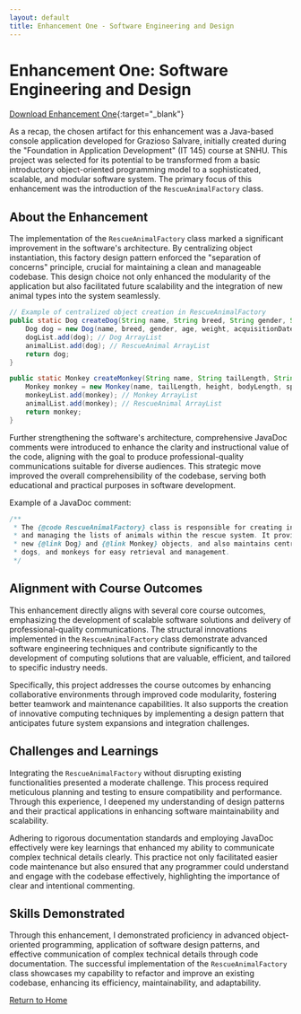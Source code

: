 ```yaml
---
layout: default
title: Enhancement One - Software Engineering and Design
---
```


# Enhancement One: Software Engineering and Design

[Download Enhancement One](https://drive.google.com/file/d/1WwYssKLHy77b7uCjTqBroRx2x9RuhU_V/view?usp=sharing){:target="_blank"}

As a recap, the chosen artifact for this enhancement was a Java-based console application developed for Grazioso Salvare, initially created during the "Foundation in Application Development" (IT 145) course at SNHU. This project was selected for its potential to be transformed from a basic introductory object-oriented programming model to a sophisticated, scalable, and modular software system. The primary focus of this enhancement was the introduction of the `RescueAnimalFactory` class.

## About the Enhancement

The implementation of the `RescueAnimalFactory` class marked a significant improvement in the software's architecture. By centralizing object instantiation, this factory design pattern enforced the "separation of concerns" principle, crucial for maintaining a clean and manageable codebase. This design choice not only enhanced the modularity of the application but also facilitated future scalability and the integration of new animal types into the system seamlessly.

```java
// Example of centralized object creation in RescueAnimalFactory
public static Dog createDog(String name, String breed, String gender, String age, String weight, String acquisitionDate, String acquisitionCountry, String trainingStatus, boolean reserved, String inServiceCountry){
    Dog dog = new Dog(name, breed, gender, age, weight, acquisitionDate, acquisitionCountry, trainingStatus, reserved, inServiceCountry);
    dogList.add(dog); // Dog ArrayList
    animalList.add(dog); // RescueAnimal ArrayList
    return dog;
}

public static Monkey createMonkey(String name, String tailLength, String height, String bodyLength, String species, String gender, String age, String weight, String acquisitionDate, String acquisitionCountry, String trainingStatus, boolean reserved, String inServiceCountry){
    Monkey monkey = new Monkey(name, tailLength, height, bodyLength, species, gender, age, weight, acquisitionDate, acquisitionCountry, trainingStatus, reserved, inServiceCountry);
    monkeyList.add(monkey); // Monkey ArrayList
    animalList.add(monkey); // RescueAnimal ArrayList
    return monkey;
}
```

Further strengthening the software's architecture, comprehensive JavaDoc comments were introduced to enhance the clarity and instructional value of the code, aligning with the goal to produce professional-quality communications suitable for diverse audiences. This strategic move improved the overall comprehensibility of the codebase, serving both educational and practical purposes in software development.

Example of a JavaDoc comment:
```java
/**
 * The {@code RescueAnimalFactory} class is responsible for creating instances of rescue animals
 * and managing the lists of animals within the rescue system. It provides factory methods to create
 * new {@link Dog} and {@link Monkey} objects, and also maintains centralized lists of all animals,
 * dogs, and monkeys for easy retrieval and management.
 */
```

## Alignment with Course Outcomes

This enhancement directly aligns with several core course outcomes, emphasizing the development of scalable software solutions and delivery of professional-quality communications. The structural innovations implemented in the `RescueAnimalFactory` class demonstrate advanced software engineering techniques and contribute significantly to the development of computing solutions that are valuable, efficient, and tailored to specific industry needs.

Specifically, this project addresses the course outcomes by enhancing collaborative environments through improved code modularity, fostering better teamwork and maintenance capabilities. It also supports the creation of innovative computing techniques by implementing a design pattern that anticipates future system expansions and integration challenges.

## Challenges and Learnings

Integrating the `RescueAnimalFactory` without disrupting existing functionalities presented a moderate challenge. This process required meticulous planning and testing to ensure compatibility and performance. Through this experience, I deepened my understanding of design patterns and their practical applications in enhancing software maintainability and scalability.

Adhering to rigorous documentation standards and employing JavaDoc effectively were key learnings that enhanced my ability to communicate complex technical details clearly. This practice not only facilitated easier code maintenance but also ensured that any programmer could understand and engage with the codebase effectively, highlighting the importance of clear and intentional commenting.

## Skills Demonstrated

Through this enhancement, I demonstrated proficiency in advanced object-oriented programming, application of software design patterns, and effective communication of complex technical details through code documentation. The successful implementation of the `RescueAnimalFactory` class showcases my capability to refactor and improve an existing codebase, enhancing its efficiency, maintainability, and adaptability.

[Return to Home](/)
